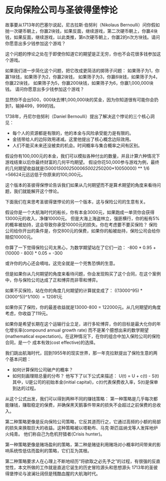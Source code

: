 # 反向保险公司与圣彼得堡悖论

故事要从1713年的巴塞尔说起，尼古拉斯·伯努利（Nikolaus Bernoulli）问你假如抛一次硬币朝上，你赢2块钱，如果反面，继续游戏，第二次硬币朝上，你赢4块钱，如果反面，继续游戏，以此类推，第n次硬币朝上，你赢2的n次方块钱。请问你愿意出多少钱参加这个游戏？

这个问题的悖论之处在于即使你知道它的期望是正无穷，你也不会花很多钱参加这个游戏。

如果我们进一步简化这个问题，把它改成更简洁的掷筛子问题：
如果筛子为1，你赢1块钱，如果筛子为2，你赢2块钱，
如果筛子为3，你赢6块钱，如果筛子为4，你赢22块钱，
如果筛子为5，你赢200块钱，如果筛子为6，你赢1,000,000块钱。
请问你愿意出多少钱参加这个游戏？

显然你不会出500，000块去博1,000,000块的奖金，因为你知道很有可能你会扔到1，输掉499，999的钱。

1738年，丹尼尔伯努利（Daniel Bernoulli）提出了解决这个悖论的三个核心洞见：

- 每个人的资源都是有限的，他的本金与风险承受能力是有限的。
- 金钱带给人的边际效用递减。这里他提出了核心概念边际效用。
- 人们不能买未来还没被卖的机会。时间概率与集合概率之间有区别。

假设你有100,000元的本金，我们可以模拟各种付出的数量，并且计算六种情况下游戏结束以后你最终财富的几何平均期望。
假设你花50,000参与游戏为例，最终的几何期望收益就是(50001*50002*50006*50022*50200*10050000) ** 1/6 =56624元远远低于你原来的100,000元。

这个版本的圣彼得保悖论告诉我们如果从几何期望而不是算术期望的角度来看待问题，我们就能解开这个悖论。

下面我们在来思考圣彼得堡悖论的另一个版本，这与保险公司的生意有关。

假设你是一个大航海时代的船长，你有本金3000元，如果跑成一单货你会获得13000元的收入，净赚10000元。
但是大海上海盗林立，强匪横行，你的船有5%的概率被劫持，这会导致你承受10000元的损失。你在考虑要不要买保险？
保险公司给你开出的条件是，你交800元的保费，如果你的船被劫持，保险公司会给你赔偿10000元。

你算了一下觉得保险公司太黑心，为数学期望站在了它们一边：
-800 * 0.95 + (10000 - 800) * 0.05 = -300

或许你的内心还会嘀咕，这完全就是一个兜售恐惧的生意。

但是如果你从几何期望的角度来看待问题，你会发现购买了这个合同，在这个案例中，你与保险公司达成了正和博弈而非零和博弈。

如果不买保险，站在你的角度几何期望的计算就变成了：
((13000^95) * (3000^5))^1/100）= 12081元

如果你买了保险，你的最差收益就是13000-800 = 122000元。从几何期望的角度考虑，你收益了119元。

如果你是希望长期在这个运输行业立足，进行多轮博弈，你的目标是最大化你的年化增长率(compound annual growth rate)
而不是某个臆想出来的数学期望(mathematical expectation)。在这种情况下，在你的组合中加入保险公司的保险合同，是一个
成本有效(cost effective)的选择。

我们跳出航海时代，回到1955年的现实世界，那一年克拉默提出了保险生意的两个基本问题：

- 如何计算保险公司破产的概率？
- 如何刻画理赔总量的分布？
他写下了以下公式来描述：
U(t) = U + c(t) - S(t)
其中，U是公司的初始本金(initial capital)，c(t)代表保费收入率，S(t)是保单到达的过程。

从这个公式出发，我们可以得到两种不同的赚钱策略：
第一种策略是几乎每次都能赚钱，赚取稳定的保费，并确保黑天鹅事件带来的损失不会超过之前保费的总收入。

第二种策略更像是反向保险公司策略，它反其道而行之，它通过高频的小额的局部的损失来换取巨大的收益。这种策略被以塔勒布、马克·斯匹兹纳戈等人发挥地炉火纯青。
他们称自己为危机狩猎者(Crisis hunter)。

第一种策略更像是赌场盈利的策略，第二种是赌徒利用赌场对小概率时间带来的影响系统性低估而盈利的策略，它们互为其根。

第二种策略要求人在心理上不断地经历“将欲取之必先予之”的过程，有很强的反直觉性，本文所做的工作就是直追它诞生的历史冒险源头和思想源头
1713年的圣彼得堡悖论与波澜壮阔但是残酷血腥的大航海时代。
